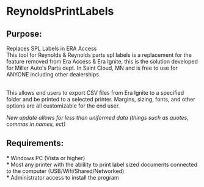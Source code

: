 # ReynoldsPrintLabels
<h2> Purpose: </h2>
Replaces SPL Labels in ERA Access <br>
This tool for Reynolds &amp; Reynolds parts spl labels is a replacement for the feature removed from Era Access &amp; Era Ignite, this is the solution developed for Miller Auto's Parts dept. In Saint Cloud, MN and is free to use for ANYONE including other dealerships.

<br>This allows end users to export CSV files from Era Ignite to a specified folder and be printed to a selected printer. 
Margins, sizing, fonts, and other options are all customizable for the end user.

<i>New update allows for less than uniformed data (things such as quotes, commas in names, ect)</i>

<h2>Requirements:</h2>
<b>* </b>Windows PC (Vista or higher)<br>
<b>* </b>Most any printer with the ablility to print label sized documents connected to the computer (USB/Wifi/Shared/Networked)<br>
<b>* </b>Administrator access to install the program<br>
